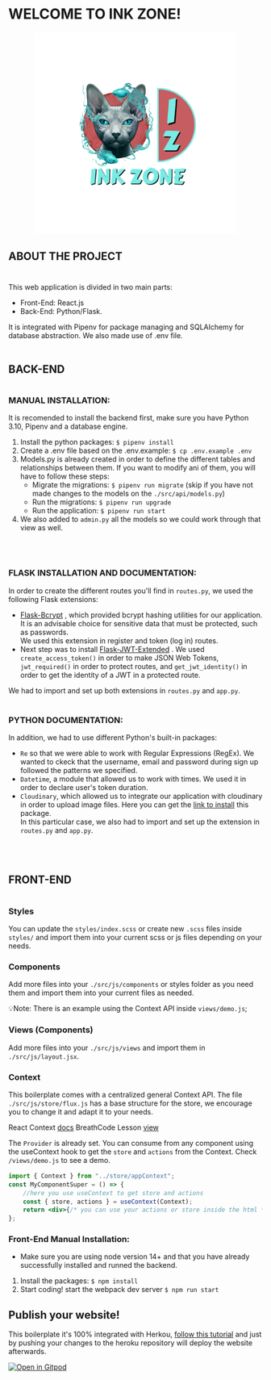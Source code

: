 # WELCOME TO INK ZONE!

<p align="center" style="margin: 0">
<img src="src/front/img/ink-zone.png" width= 400px />
</p>

## ABOUT THE PROJECT
#
This web application is divided in two main parts:

- Front-End: React.js 
- Back-End: Python/Flask.

It is integrated with Pipenv for package managing and SQLAlchemy for database abstraction. We also made use of .env file.
<br/>
<br/>

## BACK-END
#
### MANUAL INSTALLATION:
It is recomended to install the backend first, make sure you have Python 3.10, Pipenv and a database engine.

1. Install the python packages: `$ pipenv install`
2. Create a .env file based on the .env.example: `$ cp .env.example .env`
3. Models.py is already created in order to define the different tables and relationships between them. If you want to modify ani of them, you will have to follow these steps:
   - Migrate the migrations: `$ pipenv run migrate` (skip if you have not made changes to the models on the `./src/api/models.py`)
   - Run the migrations: `$ pipenv run upgrade`
   - Run the application: `$ pipenv run start`
4. We also added to `admin.py` all the models so we could work through that view as well.
<br/>
<br/>

### FLASK INSTALLATION AND DOCUMENTATION:
In order to create the different routes you'll find in `routes.py`, we used the following Flask extensions:
- [Flask-Bcrypt](https://flask-bcrypt.readthedocs.io/en/1.0.1/) , which provided bcrypt hashing utilities for our application. It is an advisable choice for sensitive data that must be protected, such as passwords.<br/> We used this extension in register and token (log in) routes.
- Next step was to install [Flask-JWT-Extended](https://flask-jwt-extended.readthedocs.io/en/stable/) . We used `create_access_token()` in order to make JSON Web Tokens, `jwt_required()` in order to protect routes, and `get_jwt_identity()` in order to get the identity of a JWT in a protected route.


We had to import and set up both extensions in `routes.py` and `app.py`.<br/>
<br/>

### PYTHON DOCUMENTATION:
In addition, we had to use different Python's built-in packages:
- `Re` so that we were able to work with Regular Expressions (RegEx). We wanted to ckeck that the username, email and password during sign up followed the patterns we specified.
- `Datetime`, a module that allowed us to work with times. We used it in order to declare user's token duration.
- `Cloudinary`, which allowed us to integrate our application with cloudinary in order to upload image files. Here you can get the [link to install](https://www.npmjs.com/package/cloudinary) this package.<br/> In this particular case, we also had to import and set up the extension in `routes.py` and `app.py`.
<br/>
<br/>

## FRONT-END
#



### Styles

You can update the `styles/index.scss` or create new `.scss` files inside `styles/` and import them into your current scss or js files depending on your needs.

### Components

Add more files into your `./src/js/components` or styles folder as you need them and import them into your current files as needed.

💡Note: There is an example using the Context API inside `views/demo.js`;

### Views (Components)

Add more files into your `./src/js/views` and import them in `./src/js/layout.jsx`.

### Context

This boilerplate comes with a centralized general Context API. The file `./src/js/store/flux.js` has a base structure for the store, we encourage you to change it and adapt it to your needs.

React Context [docs](https://reactjs.org/docs/context.html)
BreathCode Lesson [view](https://content.breatheco.de/lesson/react-hooks-explained)

The `Provider` is already set. You can consume from any component using the useContext hook to get the `store` and `actions` from the Context. Check `/views/demo.js` to see a demo.

```jsx
import { Context } from "../store/appContext";
const MyComponentSuper = () => {
    //here you use useContext to get store and actions
    const { store, actions } = useContext(Context);
    return <div>{/* you can use your actions or store inside the html */}</div>;
};
```
### Front-End Manual Installation:

-   Make sure you are using node version 14+ and that you have already successfully installed and runned the backend.

1. Install the packages: `$ npm install`
2. Start coding! start the webpack dev server `$ npm run start`

## Publish your website!

This boilerplate it's 100% integrated with Herkou, [follow this tutorial](https://start.4geeksacademy.com/backend/deploy-heroku-posgres) and just by pushing your changes to the heroku repository will deploy the website afterwards.

[![Open in Gitpod](https://gitpod.io/button/open-in-gitpod.svg)](https://gitpod.io#https://github.com/4GeeksAcademy/react-flask-hello.git)